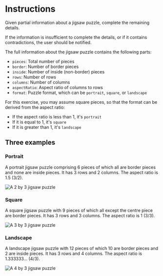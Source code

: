 # Instructions

Given partial information about a jigsaw puzzle, complete the remaining details.

If the information is insufficient to complete the details, or if it contains contradictions, the user should be notified.

The full information about the jigsaw puzzle contains the following parts:

- `pieces`: Total number of pieces
- `border`: Number of border pieces
- `inside`: Number of inside (non-border) pieces
- `rows`: Number of rows
- `columns`: Number of columns
- `aspectRatio`: Aspect ratio of columns to rows
- `format`: Puzzle format, which can be `portrait`, `square`, or `landscape`

For this exercise, you may assume square pieces, so that the format can be derived from the aspect ratio:

- If the aspect ratio is less than 1, it's `portrait`
- If it is equal to 1, it's `square`
- If it is greater than 1, it's `landscape`

## Three examples

### Portrait

A portrait jigsaw puzzle comprising 6 pieces of which all are border pieces and none are inside pieces. It has 3 rows and 2 columns. The aspect ratio is 1.5 (3/2).

![A 2 by 3 jigsaw puzzle](https://assets.exercism.org/images/exercises/piecing-it-together/jigsaw-puzzle-2x3.svg)

### Square

A square jigsaw puzzle with 9 pieces of which all except the centre piece are border pieces. It has 3 rows and 3 columns. The aspect ratio is 1 (3/3).

![A 3 by 3 jigsaw puzzle](https://assets.exercism.org/images/exercises/piecing-it-together/jigsaw-puzzle-3x3.svg)

### Landscape

A landscape jigsaw puzzle with 12 pieces of which 10 are border pieces and 2 are inside pieces. It has 3 rows and 4 columns. The aspect ratio is 1.333333... (4/3).

![A 4 by 3 jigsaw puzzle](https://assets.exercism.org/images/exercises/piecing-it-together/jigsaw-puzzle-4x3.svg)

